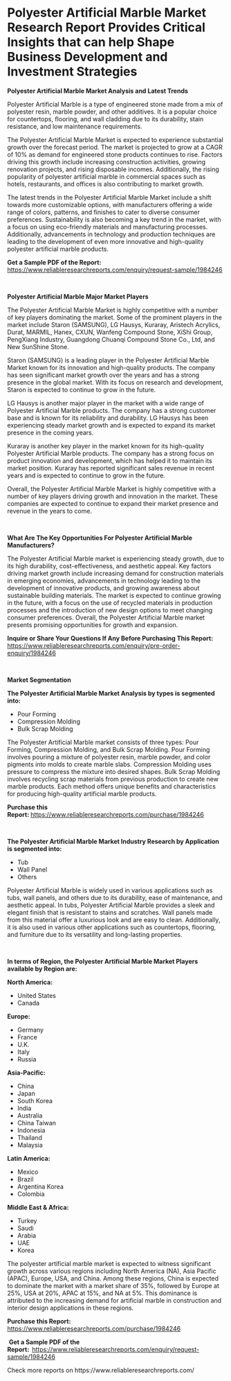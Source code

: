 <p><h1>Polyester Artificial Marble Market Research Report Provides Critical Insights that can help Shape Business Development and Investment Strategies</h1></p><p><strong>Polyester Artificial Marble Market Analysis and Latest Trends</strong></p>
<p><p>Polyester Artificial Marble is a type of engineered stone made from a mix of polyester resin, marble powder, and other additives. It is a popular choice for countertops, flooring, and wall cladding due to its durability, stain resistance, and low maintenance requirements. </p><p>The Polyester Artificial Marble Market is expected to experience substantial growth over the forecast period. The market is projected to grow at a CAGR of 10% as demand for engineered stone products continues to rise. Factors driving this growth include increasing construction activities, growing renovation projects, and rising disposable incomes. Additionally, the rising popularity of polyester artificial marble in commercial spaces such as hotels, restaurants, and offices is also contributing to market growth.</p><p>The latest trends in the Polyester Artificial Marble Market include a shift towards more customizable options, with manufacturers offering a wide range of colors, patterns, and finishes to cater to diverse consumer preferences. Sustainability is also becoming a key trend in the market, with a focus on using eco-friendly materials and manufacturing processes. Additionally, advancements in technology and production techniques are leading to the development of even more innovative and high-quality polyester artificial marble products.</p></p>
<p><strong>Get a Sample PDF of the Report:&nbsp;</strong> <a href="https://www.reliableresearchreports.com/enquiry/request-sample/1984246">https://www.reliableresearchreports.com/enquiry/request-sample/1984246</a></p>
<p>&nbsp;</p>
<p><strong>Polyester Artificial Marble Major Market Players</strong></p>
<p><p>The Polyester Artificial Marble Market is highly competitive with a number of key players dominating the market. Some of the prominent players in the market include Staron (SAMSUNG), LG Hausys, Kuraray, Aristech Acrylics, Durat, MARMIL, Hanex, CXUN, Wanfeng Compound Stone, XiShi Group, PengXiang Industry, Guangdong Chuanqi Compound Stone Co., Ltd, and New SunShine Stone.</p><p>Staron (SAMSUNG) is a leading player in the Polyester Artificial Marble Market known for its innovation and high-quality products. The company has seen significant market growth over the years and has a strong presence in the global market. With its focus on research and development, Staron is expected to continue to grow in the future.</p><p>LG Hausys is another major player in the market with a wide range of Polyester Artificial Marble products. The company has a strong customer base and is known for its reliability and durability. LG Hausys has been experiencing steady market growth and is expected to expand its market presence in the coming years.</p><p>Kuraray is another key player in the market known for its high-quality Polyester Artificial Marble products. The company has a strong focus on product innovation and development, which has helped it to maintain its market position. Kuraray has reported significant sales revenue in recent years and is expected to continue to grow in the future.</p><p>Overall, the Polyester Artificial Marble Market is highly competitive with a number of key players driving growth and innovation in the market. These companies are expected to continue to expand their market presence and revenue in the years to come.</p></p>
<p>&nbsp;</p>
<p><strong>What Are The Key Opportunities For Polyester Artificial Marble Manufacturers?</strong></p>
<p><p>The Polyester Artificial Marble market is experiencing steady growth, due to its high durability, cost-effectiveness, and aesthetic appeal. Key factors driving market growth include increasing demand for construction materials in emerging economies, advancements in technology leading to the development of innovative products, and growing awareness about sustainable building materials. The market is expected to continue growing in the future, with a focus on the use of recycled materials in production processes and the introduction of new design options to meet changing consumer preferences. Overall, the Polyester Artificial Marble market presents promising opportunities for growth and expansion.</p></p>
<p><strong>Inquire or Share Your Questions If Any Before Purchasing This Report:</strong> <a href="https://www.reliableresearchreports.com/enquiry/pre-order-enquiry/1984246">https://www.reliableresearchreports.com/enquiry/pre-order-enquiry/1984246</a></p>
<p>&nbsp;</p>
<p><strong>Market Segmentation</strong></p>
<p><strong>The Polyester Artificial Marble Market Analysis by types is segmented into:</strong></p>
<p><ul><li>Pour Forming</li><li>Compression Molding</li><li>Bulk Scrap Molding</li></ul></p>
<p><p>The Polyester Artificial Marble market consists of three types: Pour Forming, Compression Molding, and Bulk Scrap Molding. Pour Forming involves pouring a mixture of polyester resin, marble powder, and color pigments into molds to create marble slabs. Compression Molding uses pressure to compress the mixture into desired shapes. Bulk Scrap Molding involves recycling scrap materials from previous production to create new marble products. Each method offers unique benefits and characteristics for producing high-quality artificial marble products.</p></p>
<p><strong>Purchase this Report:&nbsp;</strong><a href="https://www.reliableresearchreports.com/purchase/1984246">https://www.reliableresearchreports.com/purchase/1984246</a></p>
<p>&nbsp;</p>
<p><strong>The Polyester Artificial Marble Market Industry Research by Application is segmented into:</strong></p>
<p><ul><li>Tub</li><li>Wall Panel</li><li>Others</li></ul></p>
<p><p>Polyester Artificial Marble is widely used in various applications such as tubs, wall panels, and others due to its durability, ease of maintenance, and aesthetic appeal. In tubs, Polyester Artificial Marble provides a sleek and elegant finish that is resistant to stains and scratches. Wall panels made from this material offer a luxurious look and are easy to clean. Additionally, it is also used in various other applications such as countertops, flooring, and furniture due to its versatility and long-lasting properties.</p></p>
<p>&nbsp;</p>
<p><strong>In terms of Region, the Polyester Artificial Marble Market Players available by Region are:</strong></p>
<p>
    <p> <strong> North America: </strong>
        <ul>
            <li>United States</li>
            <li>Canada</li>
        </ul>
        </p> 
    <p> <strong> Europe: </strong>
        <ul>
            <li>Germany</li>
            <li>France</li>
            <li>U.K.</li>
            <li>Italy</li>
            <li>Russia</li>
        </ul>
        </p> 
    <p> <strong> Asia-Pacific: </strong>
        <ul>
            <li>China</li>
            <li>Japan</li>
            <li>South Korea</li>
            <li>India</li>
            <li>Australia</li>
            <li>China Taiwan</li>
            <li>Indonesia</li>
            <li>Thailand</li>
            <li>Malaysia</li>
        </ul>
        </p> 
    <p> <strong> Latin America: </strong>
        <ul>
            <li>Mexico</li>
            <li>Brazil</li>
            <li>Argentina Korea</li>
            <li>Colombia</li>
        </ul>
        </p> 
    <p> <strong> Middle East & Africa: </strong>
        <ul>
            <li>Turkey</li>
            <li>Saudi</li>
            <li>Arabia</li>
            <li>UAE</li>
            <li>Korea</li>
        </ul>
    </p>
    </p>
<p><p>The polyester artificial marble market is expected to witness significant growth across various regions including North America (NA), Asia Pacific (APAC), Europe, USA, and China. Among these regions, China is expected to dominate the market with a market share of 35%, followed by Europe at 25%, USA at 20%, APAC at 15%, and NA at 5%. This dominance is attributed to the increasing demand for artificial marble in construction and interior design applications in these regions.</p></p>
<p><strong>Purchase this Report: </strong><a href="https://www.reliableresearchreports.com/purchase/1984246">https://www.reliableresearchreports.com/purchase/1984246</a></p>
<p>&nbsp;<strong>Get a Sample PDF of the Report:&nbsp;&nbsp;</strong><a href="https://www.reliableresearchreports.com/enquiry/request-sample/1984246">https://www.reliableresearchreports.com/enquiry/request-sample/1984246</a></p>
<p><strong></strong></p>
<p>Check more reports on https://www.reliableresearchreports.com/</p>